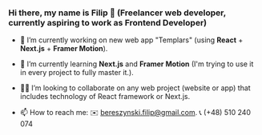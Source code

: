 ### Hi there, my name is Filip 👋 (Freelancer web developer, currently aspiring to work as Frontend Developer)


 - 🔭 I’m currently working on new web app "Templars" (using **React** + **Next.js** + **Framer Motion**).

- 🌱 I’m currently learning **Next.js** and **Framer Motion** (I'm trying to use it in every project to fully master it.).

- 🙋‍♂️ I’m looking to collaborate on any web project (website or app) that includes technology of React framework or Next.js.

- 📫 How to reach me:
      ✉️ bereszynski.filip@gmail.com.
      📞 (+48) 510 240 074

